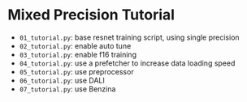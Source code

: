 Mixed Precision Tutorial
========================

* `01_tutorial.py`: base resnet training script, using single precision
* `02_tutorial.py`: enable auto tune
* `03_tutorial.py`: enable f16 training
* `04_tutorial.py`: use a prefetcher to increase data loading speed
* `05_tutorial.py`: use preprocessor
* `06_tutorial.py`: use DALI
* `07_tutorial.py`: use Benzina

